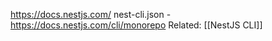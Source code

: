 https://docs.nestjs.com/
nest-cli.json - https://docs.nestjs.com/cli/monorepo
Related: [[NestJS CLI]]